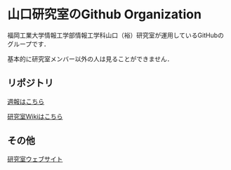 # 山口研究室のGithub Organization

福岡工業大学情報工学部情報工学科山口（裕）研究室が運用しているGitHubの グループです．

基本的に研究室メンバー以外の人は見ることができません．


## リポジトリ

[週報はこちら](https://github.com/cncs-fit/wr2022)

[研究室Wikiはこちら](https://github.com/cncs-fit/ylab_wiki/wiki)


## その他

[研究室ウェブサイト](https://www.fit.ac.jp/~y-yamaguchi/)


